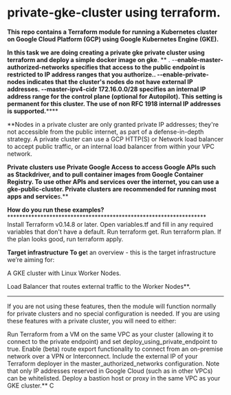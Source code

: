 # private-gke-cluster using terraform.

**This repo contains a Terraform module for running a Kubernetes cluster on Google Cloud Platform (GCP) using Google Kubernetes Engine (GKE).**

**In this task we are  doing creating a private gke private cluster using terraform and deploy a simple docker image on gke**.
**
.
--**enable-master-authorized-networks specifies that access to the public endpoint is restricted to IP address ranges that you authorize..
--enable-private-nodes indicates that the cluster's nodes do not have external IP addresses.
--master-ipv4-cidr 172.16.0.0/28 specifies an internal IP address range for the control plane (optional for Autopilot). This setting is permanent for this cluster. The use of non RFC 1918 internal IP addresses is supported.******

**Nodes in a private cluster are only granted private IP addresses; they're not accessible from the public internet, as part of a defense-in-depth strategy. A private cluster can use a GCP HTTP(S) or Network load balancer to accept public traffic, or an internal load balancer from within your VPC network.

**Private clusters use Private Google Access to access Google APIs such as Stackdriver, and to pull container images from Google Container Registry. To use other APIs and services over the internet, you can use a gke-public-cluster. Private clusters are recommended for running most apps and service**s.**

******How do you run these examples?************************************************************************
Install Terraform v0.14.8 or later.
Open variables.tf and fill in any required variables that don't have a default.
Run terraform get.
Run terraform plan.
If the plan looks good, run terraform apply.

****Target infrastructure
To ge****t an overview - this is the target infrastructure we’re aiming for:

A GKE cluster with Linux Worker Nodes.

Load Balancer that routes external traffic to the Worker Nodes**.


******
If you are not using these features, then the module will function normally for private clusters and no special configuration is needed. If you are using these features with a private cluster, you will need to either:

Run Terraform from a VM on the same VPC as your cluster (allowing it to connect to the private endpoint) and set deploy_using_private_endpoint to true.
Enable (beta) route export functionality to connect from an on-premise network over a VPN or Interconnect.
Include the external IP of your Terraform deployer in the master_authorized_networks configuration. Note that only IP addresses reserved in Google Cloud (such as in other VPCs) can be whitelisted.
Deploy a bastion host or proxy in the same VPC as your GKE cluster.**
C



